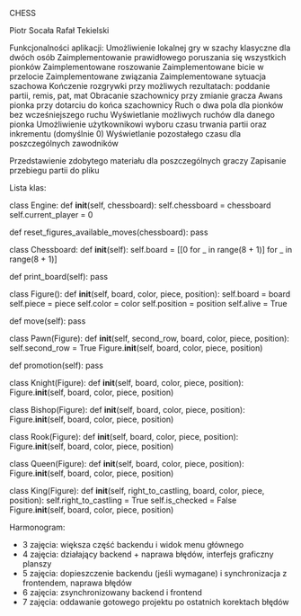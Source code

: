 CHESS

Piotr Socała
Rafał Tekielski

Funkcjonalności aplikacji:
  Umożliwienie lokalnej gry w szachy klasyczne dla dwóch osób
  Zaimplementowanie prawidłowego poruszania się wszystkich pionków 
  Zaimplementowane roszowanie
  Zaimplementowane bicie w przelocie
  Zaimplementowane związania
  Zaimplementowane sytuacja szachowa
  Kończenie rozgrywki przy możliwych rezultatach: poddanie partii, remis, pat, mat
  Obracanie szachownicy przy zmianie gracza
  Awans pionka przy dotarciu do końca szachownicy
  Ruch o dwa pola dla pionków bez wcześniejszego ruchu
  Wyświetlanie możliwych ruchów dla danego pionka
  Umożliwienie użytkownikowi wyboru czasu trwania partii oraz inkrementu (domyślnie 0)
  Wyświetlanie pozostałego czasu dla poszczególnych zawodników

  Przedstawienie zdobytego materiału dla poszczególnych graczy
  Zapisanie przebiegu partii do pliku


Lista klas:



class Engine:
   def __init__(self, chessboard):
      self.chessboard = chessboard
      self.current_player = 0

   def reset_figures_available_moves(chessboard):
       pass

class Chessboard:
   def __init__(self):
       self.board = [[0 for _ in range(8 + 1)] for _ in range(8 + 1)]

   def print_board(self):
       pass



class Figure():
   def __init__(self, board, color, piece, position):
       self.board = board
       self.piece = piece
       self.color = color
       self.position = position
       self.alive = True

   def move(self):
       pass


class Pawn(Figure):
   def __init__(self, second_row, board, color, piece, position):
       self.second_row = True
       Figure.__init__(self, board, color, piece, position)

   def promotion(self):
       pass




class Knight(Figure):
   def __init__(self, board, color, piece, position):
       Figure.__init__(self, board, color, piece, position)


class Bishop(Figure):
   def __init__(self, board, color, piece, position):
       Figure.__init__(self, board, color, piece, position)


class Rook(Figure):
   def __init__(self, board, color, piece, position):
       Figure.__init__(self, board, color, piece, position)


class Queen(Figure):
   def __init__(self, board, color, piece, position):
       Figure.__init__(self, board, color, piece, position)


class King(Figure):
  def __init__(self, right_to_castling, board, color, piece, position):
      self.right_to_castling = True
      self.is_checked = False
      Figure.__init__(self, board, color, piece, position)





Harmonogram:
  - 3 zajęcia: większa część backendu i widok menu głównego
  - 4 zajęcia: działający backend + naprawa błędów, interfejs graficzny planszy 
  - 5 zajęcia: dopieszczenie backendu (jeśli wymagane) i synchronizacja z frontendem, naprawa błędów
  - 6 zajęcia: zsynchronizowany backend i frontend 
  - 7 zajęcia: oddawanie gotowego projektu po ostatnich korektach błędów 








